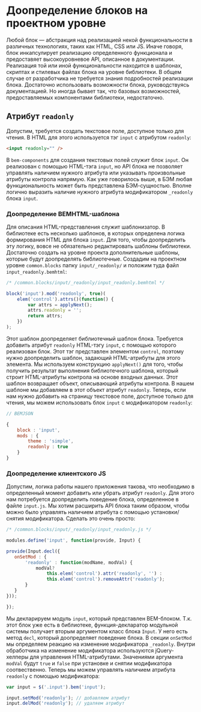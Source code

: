 # Доопределение блоков на проектном уровне

Любой блок &mdash; абстракция над реализацией некой функциональности в различных технологиях, таких как HTML, CSS или JS. Иначе говоря, блок инкапсулирует реализацию определенного функционала и предоставяет высокоуровневое API, описанное в документации. Реализация той или иной функциональности находится в шаблонах, скриптах и стилевых файлах блока на уровне библиотеки. В общем случае от разработчика не требуется знания подробностей реализации блока. Достаточно использовать возможности блока, руководствуясь документацией. Но иногда бывает так, что базовых возможностей, предоставляемых компонентами библиотеки, недостаточно.

## Атрибут `readonly`

Допустим, требуется создать текстовое поле, доступное только для чтения. В HTML для этого используется тэг `input` с атрибутом `readonly`:

 ```html
 <input readonly="" />
 ```

 В `bem-components` для создания текстовых полей служит блок `input`. Он реализован с помощью HTML-тэга `input`, но API блока не позволяет управлять наличием нужного атрибута или указывать произвольные атрибуты контрола напрямую. Как уже говорилось выше, в БЭМ любая функциональность может быть представлена БЭМ-сущностью. Вполне логично выразить наличие нужного атрибута модификатором `_readonly` блока `input`.

### Доопределение BEMHTML-шаблона

Для описания HTML-представления служит шаблонизатор. В библиотеке есть несколько шаблонов, в которых определена логика формирования HTML для блока `input`. Для того, чтобы доопределить эту логику, вовсе не обязательно редактировать шаблоны библиотеки. Достаточно создать на уровне проекта дополнительные шаблоны, которые будут доопределять библиотечные.
Создадим на проектном уровне `common.blocks` папку `input/_readonly/` и положим туда файл `input_readonly.bemhtml`:

```js
/* /common.blocks/input/_readonly/input_readonly.bemhtml */

block('input').mod('readonly', true)(
    elem('control').attrs()(function() {
        var attrs = applyNext();
        attrs.readonly = '';
        return attrs;
    })
);
```

Этот шаблон доопределяет библиотечный шаблон блока. Требуется добавить атрибут `readonly` HTML-тэгу `input`, с помощью которого реализован блок. Этот тэг представлен элементом `control`, поэтому нужно доопределить шаблон, задающий HTML-атрибуты для этого элемента.
Мы используем конструкцию `applyNext()` для того, чтобы получить результат выполнения библиотечного шаблона, который строит HTML-атрибуты контрола на основе входных данных. Этот шаблон возвращает объект, описывающий атрибуты контрола. В нашем шаблоне мы добавляем в этот объект атрибут `readonly`.
Теперь, если нам нужно добавить на страницу текстовое поле, доступное только для чтения, мы можем использовать блок `input` с модификатором `readonly`:

```js
// BEMJSON

{
    block : 'input',
    mods : {
        theme : 'simple',
        readonly : true
    }
}
```

### Доопределение клиентского JS

Допустим, логика работы нашего приложения такова, что необходимо в определенный момент добавить или убрать атрибут `readonly`. Для этого нам потребуется доопределить поведение блока, определенное в файле `input.js`. Мы хотим расширить API блока таким образом, чтобы можно было управлять наличием атрибута с помощью установки/снятия модификатора. Сделать это очень просто:

 ```js
/* /common.blocks/input/_readonly/input_readonly.js */

modules.define('input', function(provide, Input) {

provide(Input.decl({
    onSetMod : {
        'readonly' : function(modName, modVal) {
            modVal?
                this.elem('control').attr('readonly', '') :
                this.elem('control').removeAttr('readonly');
        }
    }
}));

});
 ```

Мы декларируем модуль `input`, который представлен BEM-блоком. Т.к. этот блок уже есть в библиотеке, функция-декларатор модульной системы получает вторым аргументом класс блока `Input`. У него есть метод `decl`, который доопределяет поведение блока. В секции `onSetMod` мы определяем реакцию на изменение модификатора `_readonly`. Внутри обработчика на изменение модификатора используются jQuery-хелперы для управления HTML-атрибутами. Значениями аргумента `modVal` будут `true` и `false` при установке и снятии модификатора соотвественно.
Теперь мы можем управлять наличием атрибута `readonly` с помощью модификатора:

```js
var input = $('.input').bem('input');

input.setMod('readonly'); // добавляем атрибут
input.delMod('readonly'); // удаляем атрибут
```

